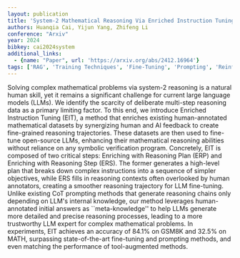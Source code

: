 ```yaml
---
layout: publication
title: 'System-2 Mathematical Reasoning Via Enriched Instruction Tuning'
authors: Huanqia Cai, Yijun Yang, Zhifeng Li
conference: "Arxiv"
year: 2024
bibkey: cai2024system
additional_links:
  - {name: "Paper", url: 'https://arxiv.org/abs/2412.16964'}
tags: ['RAG', 'Training Techniques', 'Fine-Tuning', 'Prompting', 'Reinforcement Learning', 'Pretraining Methods']
---
```

Solving complex mathematical problems via system-2 reasoning is a natural
human skill, yet it remains a significant challenge for current large language
models (LLMs). We identify the scarcity of deliberate multi-step reasoning data
as a primary limiting factor. To this end, we introduce Enriched Instruction
Tuning (EIT), a method that enriches existing human-annotated mathematical
datasets by synergizing human and AI feedback to create fine-grained reasoning
trajectories. These datasets are then used to fine-tune open-source LLMs,
enhancing their mathematical reasoning abilities without reliance on any
symbolic verification program. Concretely, EIT is composed of two critical
steps: Enriching with Reasoning Plan (ERP) and Enriching with Reasoning Step
(ERS). The former generates a high-level plan that breaks down complex
instructions into a sequence of simpler objectives, while ERS fills in
reasoning contexts often overlooked by human annotators, creating a smoother
reasoning trajectory for LLM fine-tuning. Unlike existing CoT prompting methods
that generate reasoning chains only depending on LLM's internal knowledge, our
method leverages human-annotated initial answers as ``meta-knowledge'' to help
LLMs generate more detailed and precise reasoning processes, leading to a more
trustworthy LLM expert for complex mathematical problems. In experiments, EIT
achieves an accuracy of 84.1% on GSM8K and 32.5% on MATH, surpassing
state-of-the-art fine-tuning and prompting methods, and even matching the
performance of tool-augmented methods.
